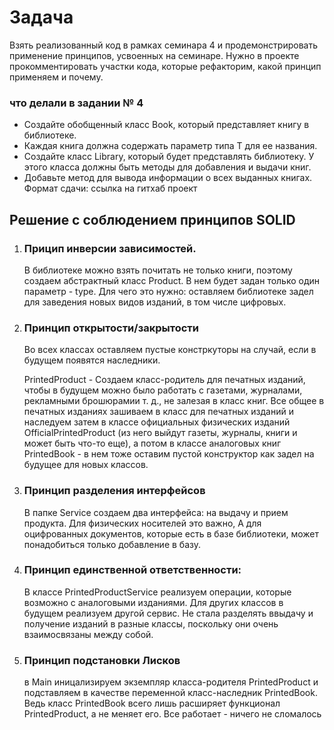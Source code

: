 # Задача

Взять реализованный код в рамках семинара 4 и продемонстрировать применение принципов, усвоенных на семинаре.
Нужно в проекте прокомментировать участки кода, которые рефакторим, какой принцип применяем и почему.

### что делали в задании № 4

* Создайте обобщенный класс Book<T>, который представляет книгу в библиотеке. 
* Каждая книга должна содержать параметр типа T для ее названия.
* Создайте класс Library, который будет представлять библиотеку. У этого класса должны быть методы для добавления и выдачи книг.
* Добавьте метод для вывода информации о всех выданных книгах.
Формат сдачи: ссылка на гитхаб проект


## Решение с соблюдением принципов SOLID

1. ### Прицип инверсии зависимостей. 
    В библиотеке можно взять почитать не только книги, поэтому создаем абстрактный класс Product. В нем будет задан только один параметр - type. Для чего это нужно: оставляем библиотеке задел для заведения новых видов изданий, в том числе цифровых. 

2. ### Принцип открытости/закрытости 
    Во всех классах оставляем пустые констркуторы на случай, если в будущем появятся наследники.

    PrintedProduct - Создаем класс-родитель для печатных изданий, чтобы в будущем можно было работать с газетами, журналами, рекламными брошюрамии т. д., не залезая в класс книг. Все общее в печатных изданиях зашиваем в класс для печатных изданий и наследуем затем в классе официальных физических изданий OfficialPrintedProduct (из него выйдут газеты, журналы, книги и может быть что-то еще), а потом в классе аналоговых книг PrintedBook - в нем тоже оставим пустой конструктор как задел на будущее для новых классов.


3. ### Принцип разделения интерфейсов
    В папке Service создаем два интерфейса: на выдачу и прием продукта. Для физических носителей это важно, А для оцифрованных документов, которые есть в базе библиотеки, может понадобиться только добавление в базу. 

4. ### Принцип единственной ответственности: 
    В классе PrintedProductService реализуем операции, которые возможно с аналоговыми изданиями. Для других классов в будущем реализуем другой сервис.
    Не стала разделять ввыдачу и получение изданий в разные классы, поскольку они очень взаимосвязаны между собой.

5. ### Принцип подстановки Лисков
    в Main иницализируем экземпляр класса-родителя PrintedProduct и подставляем в качестве переменной класс-наследник PrintedBook. Ведь класс PrintedBook всего лишь расширяет функционал PrintedProduct, а не меняет его. Все работает - ничего не сломалось






